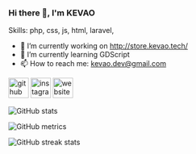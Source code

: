 ### Hi there 👋, I'm KEVAO

Skills: php, css, js, html, laravel, 

- 🔭 I’m currently working on http://store.kevao.tech/ 
- 🌱 I’m currently learning GDScript 
- 📫 How to reach me: kevao.dev@gmail.com 


[<img src='https://cdn.jsdelivr.net/npm/simple-icons@3.0.1/icons/github.svg' alt='github' height='40'>](https://github.com/KEVAO18)  [<img src='https://cdn.jsdelivr.net/npm/simple-icons@3.0.1/icons/instagram.svg' alt='instagram' height='40'>](https://www.instagram.com/kevao20/)  [<img src='https://cdn.jsdelivr.net/npm/simple-icons@3.0.1/icons/icloud.svg' alt='website' height='40'>](http://www.kevao.tech/)  

![GitHub stats](https://github-readme-stats.vercel.app/api?username=KEVAO18&show_icons=true)  

![GitHub metrics](https://metrics.lecoq.io/KEVAO18)  

![GitHub streak stats](https://github-readme-streak-stats.herokuapp.com/?user=KEVAO18)  

